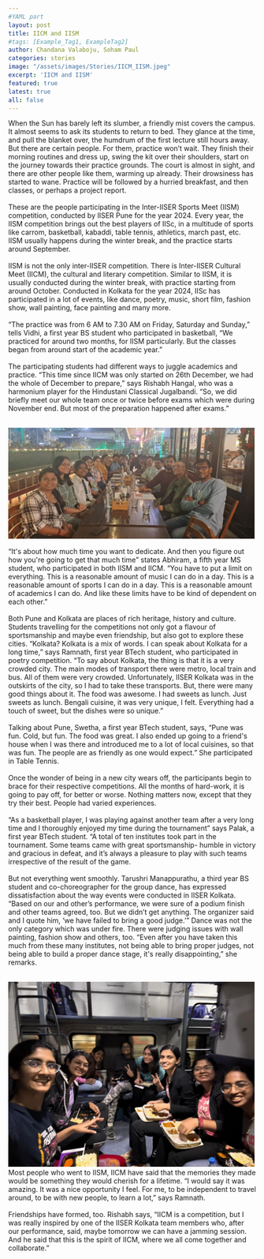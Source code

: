 ```yaml
---
#YAML part
layout: post
title: IICM and IISM
#tags: [Example_Tag1, ExampleTag2]
author: Chandana Valaboju, Soham Paul
categories: stories
image: "/assets/images/Stories/IICM_IISM.jpeg"
excerpt: 'IICM and IISM'
featured: true
latest: true
all: false
---
```


When the Sun has barely left its slumber, a friendly mist covers the campus. It almost seems to ask its students to return to bed. They glance at the time, and pull the blanket over, the humdrum of the first lecture still hours away.
But there are certain people. For them, practice won’t wait. They finish their morning routines and dress up, swing the kit over their shoulders, start on the journey towards their practice grounds. The court is almost in sight, and there are other people like them, warming up already. Their drowsiness has started to wane. Practice will be followed by a hurried breakfast, and then classes, or perhaps a project report. <br><br>
These are the people participating in the Inter-IISER Sports Meet (IISM) competition, conducted by IISER Pune for the year 2024. Every year, the IISM competition brings out the best players of IISc, in a multitude of sports like carrom, basketball, kabaddi, table tennis, athletics, march past, etc. IISM usually happens during the winter break, and the practice starts around September. <br><br>
IISM is not the only inter-IISER competition. There is Inter-IISER Cultural Meet (IICM), the cultural and literary competition. Similar to IISM, it is usually conducted during the winter break, with practice starting from around October. Conducted in Kolkata for the year 2024, IISc has participated in a lot of events, like dance, poetry, music, short film, fashion show, wall painting, face painting and many more.<br><br>
“The practice was from 6 AM to 7.30 AM on Friday, Saturday and Sunday,” tells Vidhi, a first year BS student who participated in basketball, “We practiced for around two months, for IISM particularly. But the classes began from around start of the academic year.”<br><br>
The participating students had different ways to juggle academics and practice. 
“This time since IICM was only started on 26th December, we had the whole of
December to prepare,” says Rishabh Hangal, who was a harmonium player for the Hindustani Classical Jugalbandi. “So, we did briefly meet our whole team once or twice before exams which were during November end. But most of the preparation happened after exams.”<br><br>

<img src="\assets\images\Stories\IICM_IISM1.jpeg" alt="IICM Image 1" width="500">

<br>

“It's about how much time you want to dedicate. And then you figure out how you're going to get that much time” states Abhiram, a fifth year MS student, who participated in both IISM and IICM. “You have to put a limit on everything. This is a reasonable amount of music I can do in a day. This is a reasonable amount of sports I can do in a day. This is a reasonable amount of academics I can do. And like these limits have to be kind of dependent on each other.”<br><br>
Both Pune and Kolkata are places of rich heritage, history and culture. Students travelling for the competitions not only got a flavour of sportsmanship and maybe even friendship, but also got to explore these cities.
“Kolkata? Kolkata is a mix of words. I can speak about Kolkata for a long time,” says Ramnath, first year BTech student, who participated in poetry competition. “To say about Kolkata, the thing is that it is a very crowded city. The main modes of transport there were metro, local train and bus. All of them were very crowded. Unfortunately, IISER Kolkata was in the outskirts of the city, so I had to take these transports. But, there were many good things about it. The food was awesome. I had sweets as lunch. Just sweets as lunch. Bengali cuisine, it was very unique, I felt. Everything had a touch of sweet, but the dishes were so unique.”
<br><br>
Talking about Pune, Swetha, a first year BTech student, says, “Pune was fun. Cold, but fun. The food was great. I also ended up going to a friend's house when I was there and introduced me to a lot of local cuisines, so that was fun. The people are as friendly as one would expect.” She participated in Table Tennis.
<br><br>
Once the wonder of being in a new city wears off, the participants begin to brace for their respective competitions. All the months of hard-work, it is going to pay off, for better or worse. Nothing matters now, except that they try their best. People had varied experiences.
<br><br>
“As a basketball player, I was playing against another team after a very long time and I thoroughly enjoyed my time during the tournament” says Palak, a first year BTech student. “A total of ten institutes took part in the tournament. Some teams came with great sportsmanship- humble in victory and gracious in defeat, and it’s always a pleasure to play with such teams irrespective of the result of the game.
<br><br>
But not everything went smoothly. Tarushri Manappurathu, a third year BS student and co-choreographer for the group dance, has expressed dissatisfaction about the way events were conducted in IISER Kolkata. “Based on our and other’s performance, we were sure of a podium finish and other teams agreed, too. But we didn’t get anything. The organizer said and I quote him, ‘we have failed to bring a good judge.’” Dance was not the only category which was under fire. There were judging issues with wall painting, fashion show and others, too. “Even after you have taken this much from these many institutes, not being able to bring proper judges, not being able to build a proper dance stage, it's really disappointing,” she remarks. 
<br><br>

<img src="/assets/images/Stories/IICM_IISM2.jpeg" alt="IISM Image 2" width="500">

<br>
Most people who went to IISM, IICM have said that the memories they made would be something they would cherish for a lifetime. “I would say it was amazing. It was a nice opportunity I feel. For me, to be independent to travel around, to be with new people, to learn a lot,” says Ramnath.
<br><br>
Friendships have formed, too. Rishabh says, “IICM is a competition, but I was really inspired
by one of the IISER Kolkata team members who, after our performance, said, maybe tomorrow we can have a jamming session. And he said that this is the spirit of IICM, where we all come together and collaborate.”


